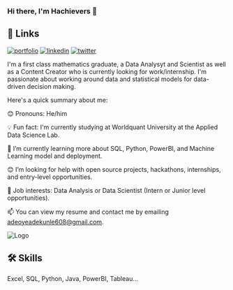 ### Hi there, I'm Hachievers 👋

## 🔗 Links
[![portfolio](https://img.shields.io/badge/my_portfolio-000?style=for-the-badge&logo=ko-fi&logoColor=white)](https://https://github.com/Hachievers)
[![linkedin](https://img.shields.io/badge/linkedin-0A66C2?style=for-the-badge&logo=linkedin&logoColor=white)](https://www.https://www.linkedin.com/in/adekunle-adeoye-719851189/)
[![twitter](https://img.shields.io/badge/twitter-1DA1F2?style=for-the-badge&logo=twitter&logoColor=white)](https://https://twitter.com/AdeoyeAdekunle_)


 
I'm a first class mathematics graduate, a Data Analysyt and Scientist as well as a Content Creator who is currently looking for work/internship. 
I'm passionate about working around data and statistical models for data-driven decision making.

Here's a quick summary about me:

😊 Pronouns: He/him

💡 Fun fact: I'm currently studying at Worldquant University at the Applied Data Science Lab.

🌱 I’m currently learning more about SQL, Python, PowerBI, and Machine Learning model and deployment.

😊 I’m looking for help with open source projects, hackathons, internships, and entry-level opportunities.

💼 Job interests: Data Analysis or Data Scientist (Intern or Junior level opportunities).

📫 You can view my resume and contact me by emailing adeoyeadekunle608@gmail.com.


![Logo](https://github-readme-stats.vercel.app/api?username=Hachievers&&show-icons=true&tittle_color=#000000&icon_color=bb2acf&text_color=daf7dc&bg_cplor=151515)

## 🛠 Skills
Excel, SQL, Python, Java, PowerBI, Tableau...




